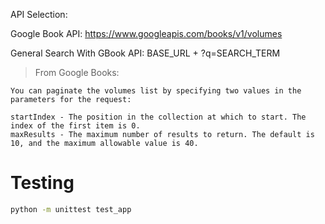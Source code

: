 API Selection:

Google Book API: https://www.googleapis.com/books/v1/volumes

General Search With GBook API: BASE_URL + ?q=SEARCH_TERM

> From Google Books:

```Pagination
You can paginate the volumes list by specifying two values in the parameters for the request:

startIndex - The position in the collection at which to start. The index of the first item is 0.
maxResults - The maximum number of results to return. The default is 10, and the maximum allowable value is 40.
```

# Testing

```bash
python -m unittest test_app
```
